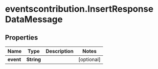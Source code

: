 # eventscontribution.InsertResponseDataMessage

## Properties

Name | Type | Description | Notes
------------ | ------------- | ------------- | -------------
**event** | **String** |  | [optional] 


